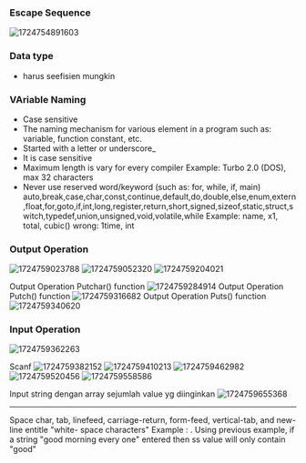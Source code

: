 ### Escape Sequence

![1724754891603](image/readme/1724754891603.png)

### Data type

- harus seefisien mungkin

### VAriable Naming

- Case sensitive
- The naming mechanism for various element in a program such as: variable, function constant, etc.
- Started with a letter or underscore\_
- It is case sensitive
- Maximum length is vary for every compiler Example: Turbo 2.0 (DOS), max 32 characters
- Never use reserved word/keyword (such as: for, while, if, main)
  auto,break,case,char,const,continue,default,do,double,else,enum,extern,float,for,goto,if,int,long,register,return,short,signed,sizeof,static,struct,switch,typedef,union,unsigned,void,volatile,while
  Example:
  name, x1, total, cubic()
  wrong: 1time, int

### Output Operation

![1724759023788](image/C/1724759023788.png)
![1724759052320](image/C/1724759052320.png)
![1724759204021](image/C/1724759204021.png)

Output Operation Putchar() function
![1724759284914](image/C/1724759284914.png)
Output Operation Putch() function
![1724759316682](image/C/1724759316682.png)
Output Operation Puts() function
![1724759340620](image/C/1724759340620.png)

### Input Operation

![1724759362263](image/C/1724759362263.png)

Scanf
![1724759382152](image/C/1724759382152.png)
![1724759410213](image/C/1724759410213.png)
![1724759462982](image/C/1724759462982.png)
![1724759520456](image/C/1724759520456.png)
![1724759558586](image/C/1724759558586.png)

Input string dengan array sejumlah value yg diinginkan
![1724759655368](image/C/1724759655368.png)

---

Space char, tab, linefeed, carriage-return, form-feed, vertical-tab, and new-line entitle "white-
space characters"
Example :
. Using previous example, if a string "good morning every one" entered then ss value
will only contain "good"
